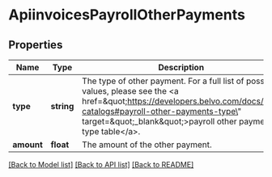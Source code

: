 # ApiinvoicesPayrollOtherPayments

## Properties
Name | Type | Description | Notes
------------ | ------------- | ------------- | -------------
**type** | **string** | The type of other payment. For a full list of possible values, please see the &lt;a href&#x3D;\&quot;https://developers.belvo.com/docs/sat-catalogs#payroll-other-payments-type\&quot; target&#x3D;\&quot;_blank\&quot;&gt;payroll other payments type table&lt;/a&gt;. | [optional] 
**amount** | **float** | The amount of the other payment. | [optional] 

[[Back to Model list]](../../README.md#documentation-for-models) [[Back to API list]](../../README.md#documentation-for-api-endpoints) [[Back to README]](../../README.md)

